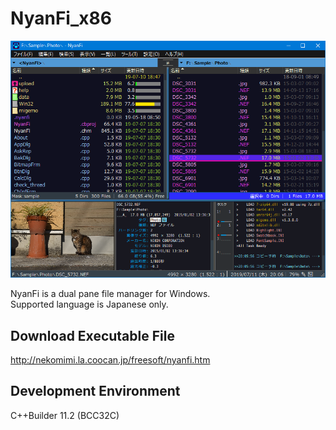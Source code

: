 # NyanFi_x86

![Screenshot](screenshot.png)

NyanFi is a dual pane file manager for Windows.  
Supported language is Japanese only.  

## Download Executable File

http://nekomimi.la.coocan.jp/freesoft/nyanfi.htm  

## Development Environment

C++Builder 11.2 (BCC32C)
